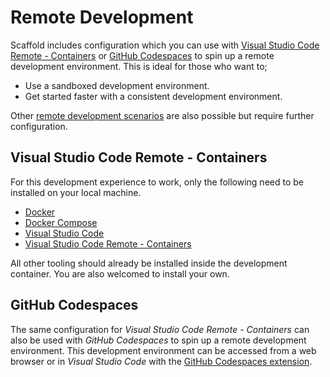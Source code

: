 # Remote Development

Scaffold includes configuration which you can use with [Visual Studio Code Remote - Containers](https://code.visualstudio.com/docs/remote/containers) or [GitHub Codespaces](https://code.visualstudio.com/docs/remote/codespaces) to spin up a remote development environment. This is ideal for those who want to;

- Use a sandboxed development environment.
- Get started faster with a consistent development environment.

Other [remote development scenarios](https://code.visualstudio.com/docs/remote/remote-overview) are also possible but require further configuration.

## Visual Studio Code Remote - Containers

For this development experience to work, only the following need to be installed on your local machine.

- [Docker](https://docs.docker.com/engine/install)
- [Docker Compose](https://docs.docker.com/compose/install)
- [Visual Studio Code](https://code.visualstudio.com)
- [Visual Studio Code Remote - Containers](https://marketplace.visualstudio.com/items?itemName=ms-vscode-remote.remote-containers)

All other tooling should already be installed inside the development container. You are also welcomed to install your own.

## GitHub Codespaces

The same configuration for _Visual Studio Code Remote - Containers_ can also be used with _GitHub Codespaces_ to spin up a remote development environment. This development environment can be accessed from a web browser or in _Visual Studio Code_ with the [GitHub Codespaces extension](https://marketplace.visualstudio.com/items?itemName=GitHub.codespaces).

